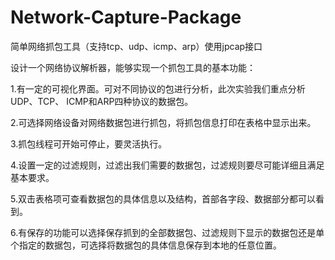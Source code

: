 # Network-Capture-Package
简单网络抓包工具（支持tcp、udp、icmp、arp）使用jpcap接口

设计一个网络协议解析器，能够实现一个抓包工具的基本功能：

1.有一定的可视化界面。可对不同协议的包进行分析，此次实验我们重点分析 UDP、TCP、 ICMP和ARP四种协议的数据包。

2.可选择网络设备对网络数据包进行抓包，将抓包信息打印在表格中显示出来。

3.抓包线程可开始可停止，要灵活执行。

4.设置一定的过滤规则，过滤出我们需要的数据包，过滤规则要尽可能详细且满足基本要求。

5.双击表格项可查看数据包的具体信息以及结构，首部各字段、数据部分都可以看到。

6.有保存的功能可以选择保存抓到的全部数据包、过滤规则下显示的数据包还是单个指定的数据包，可选择将数据包的具体信息保存到本地的任意位置。
